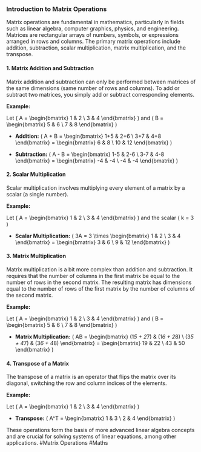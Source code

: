 ### Introduction to Matrix Operations

Matrix operations are fundamental in mathematics, particularly in fields such as linear algebra, computer graphics, physics, and engineering. Matrices are rectangular arrays of numbers, symbols, or expressions arranged in rows and columns. The primary matrix operations include addition, subtraction, scalar multiplication, matrix multiplication, and the transpose.

#### 1. Matrix Addition and Subtraction
Matrix addition and subtraction can only be performed between matrices of the same dimensions (same number of rows and columns). To add or subtract two matrices, you simply add or subtract corresponding elements.

**Example:**

Let \( A = \begin{bmatrix} 1 & 2 \\ 3 & 4 \end{bmatrix} \) and \( B = \begin{bmatrix} 5 & 6 \\ 7 & 8 \end{bmatrix} \)

- **Addition:** \( A + B = \begin{bmatrix} 1+5 & 2+6 \\ 3+7 & 4+8 \end{bmatrix} = \begin{bmatrix} 6 & 8 \\ 10 & 12 \end{bmatrix} \)

- **Subtraction:** \( A - B = \begin{bmatrix} 1-5 & 2-6 \\ 3-7 & 4-8 \end{bmatrix} = \begin{bmatrix} -4 & -4 \\ -4 & -4 \end{bmatrix} \)

#### 2. Scalar Multiplication
Scalar multiplication involves multiplying every element of a matrix by a scalar (a single number).

**Example:**

Let \( A = \begin{bmatrix} 1 & 2 \\ 3 & 4 \end{bmatrix} \) and the scalar \( k = 3 \)

- **Scalar Multiplication:** \( 3A = 3 \times \begin{bmatrix} 1 & 2 \\ 3 & 4 \end{bmatrix} = \begin{bmatrix} 3 & 6 \\ 9 & 12 \end{bmatrix} \)

#### 3. Matrix Multiplication
Matrix multiplication is a bit more complex than addition and subtraction. It requires that the number of columns in the first matrix be equal to the number of rows in the second matrix. The resulting matrix has dimensions equal to the number of rows of the first matrix by the number of columns of the second matrix.

**Example:**

Let \( A = \begin{bmatrix} 1 & 2 \\ 3 & 4 \end{bmatrix} \) and \( B = \begin{bmatrix} 5 & 6 \\ 7 & 8 \end{bmatrix} \)

- **Matrix Multiplication:** \( AB = \begin{bmatrix} (1*5 + 2*7) & (1*6 + 2*8) \\ (3*5 + 4*7) & (3*6 + 4*8) \end{bmatrix} = \begin{bmatrix} 19 & 22 \\ 43 & 50 \end{bmatrix} \)

#### 4. Transpose of a Matrix
The transpose of a matrix is an operator that flips the matrix over its diagonal, switching the row and column indices of the elements.

**Example:**

Let \( A = \begin{bmatrix} 1 & 2 \\ 3 & 4 \end{bmatrix} \)

- **Transpose:** \( A^T = \begin{bmatrix} 1 & 3 \\ 2 & 4 \end{bmatrix} \)

These operations form the basis of more advanced linear algebra concepts and are crucial for solving systems of linear equations, among other applications. #Matrix Operations #Maths